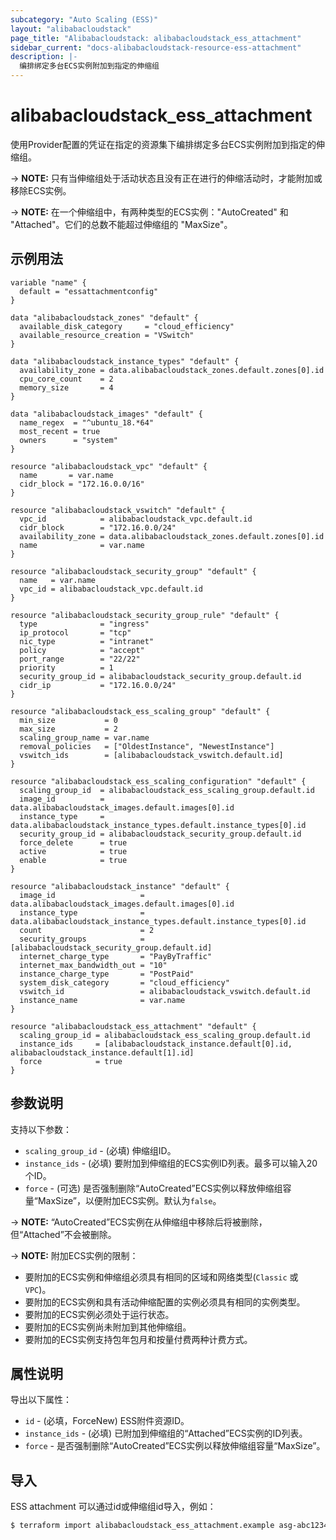```yaml
---
subcategory: "Auto Scaling (ESS)"
layout: "alibabacloudstack"
page_title: "Alibabacloudstack: alibabacloudstack_ess_attachment"
sidebar_current: "docs-alibabacloudstack-resource-ess-attachment"
description: |- 
  编排绑定多台ECS实例附加到指定的伸缩组
---
```


# alibabacloudstack_ess_attachment

使用Provider配置的凭证在指定的资源集下编排绑定多台ECS实例附加到指定的伸缩组。

-> **NOTE:** 只有当伸缩组处于活动状态且没有正在进行的伸缩活动时，才能附加或移除ECS实例。

-> **NOTE:** 在一个伸缩组中，有两种类型的ECS实例："AutoCreated" 和 "Attached"。它们的总数不能超过伸缩组的 "MaxSize"。

## 示例用法


```
variable "name" {
  default = "essattachmentconfig"
}

data "alibabacloudstack_zones" "default" {
  available_disk_category     = "cloud_efficiency"
  available_resource_creation = "VSwitch"
}

data "alibabacloudstack_instance_types" "default" {
  availability_zone = data.alibabacloudstack_zones.default.zones[0].id
  cpu_core_count    = 2
  memory_size       = 4
}

data "alibabacloudstack_images" "default" {
  name_regex  = "^ubuntu_18.*64"
  most_recent = true
  owners      = "system"
}

resource "alibabacloudstack_vpc" "default" {
  name       = var.name
  cidr_block = "172.16.0.0/16"
}

resource "alibabacloudstack_vswitch" "default" {
  vpc_id            = alibabacloudstack_vpc.default.id
  cidr_block        = "172.16.0.0/24"
  availability_zone = data.alibabacloudstack_zones.default.zones[0].id
  name              = var.name
}

resource "alibabacloudstack_security_group" "default" {
  name   = var.name
  vpc_id = alibabacloudstack_vpc.default.id
}

resource "alibabacloudstack_security_group_rule" "default" {
  type              = "ingress"
  ip_protocol       = "tcp"
  nic_type          = "intranet"
  policy            = "accept"
  port_range        = "22/22"
  priority          = 1
  security_group_id = alibabacloudstack_security_group.default.id
  cidr_ip           = "172.16.0.0/24"
}

resource "alibabacloudstack_ess_scaling_group" "default" {
  min_size           = 0
  max_size           = 2
  scaling_group_name = var.name
  removal_policies   = ["OldestInstance", "NewestInstance"]
  vswitch_ids        = [alibabacloudstack_vswitch.default.id]
}

resource "alibabacloudstack_ess_scaling_configuration" "default" {
  scaling_group_id  = alibabacloudstack_ess_scaling_group.default.id
  image_id          = data.alibabacloudstack_images.default.images[0].id
  instance_type     = data.alibabacloudstack_instance_types.default.instance_types[0].id
  security_group_id = alibabacloudstack_security_group.default.id
  force_delete      = true
  active            = true
  enable            = true
}

resource "alibabacloudstack_instance" "default" {
  image_id                   = data.alibabacloudstack_images.default.images[0].id
  instance_type              = data.alibabacloudstack_instance_types.default.instance_types[0].id
  count                      = 2
  security_groups            = [alibabacloudstack_security_group.default.id]
  internet_charge_type       = "PayByTraffic"
  internet_max_bandwidth_out = "10"
  instance_charge_type       = "PostPaid"
  system_disk_category       = "cloud_efficiency"
  vswitch_id                 = alibabacloudstack_vswitch.default.id
  instance_name              = var.name
}

resource "alibabacloudstack_ess_attachment" "default" {
  scaling_group_id = alibabacloudstack_ess_scaling_group.default.id
  instance_ids     = [alibabacloudstack_instance.default[0].id, alibabacloudstack_instance.default[1].id]
  force            = true
}
```

## 参数说明

支持以下参数：

* `scaling_group_id` - (必填) 伸缩组ID。
* `instance_ids` - (必填) 要附加到伸缩组的ECS实例ID列表。最多可以输入20个ID。
* `force` - (可选) 是否强制删除“AutoCreated”ECS实例以释放伸缩组容量“MaxSize”，以便附加ECS实例。默认为`false`。

-> **NOTE:** “AutoCreated”ECS实例在从伸缩组中移除后将被删除，但“Attached”不会被删除。

-> **NOTE:** 附加ECS实例的限制：

- 要附加的ECS实例和伸缩组必须具有相同的区域和网络类型(`Classic` 或 `VPC`)。
- 要附加的ECS实例和具有活动伸缩配置的实例必须具有相同的实例类型。
- 要附加的ECS实例必须处于运行状态。
- 要附加的ECS实例尚未附加到其他伸缩组。
- 要附加的ECS实例支持包年包月和按量付费两种计费方式。

## 属性说明

导出以下属性：

* `id` - (必填，ForceNew) ESS附件资源ID。
* `instance_ids` - (必填) 已附加到伸缩组的“Attached”ECS实例的ID列表。
* `force` - 是否强制删除“AutoCreated”ECS实例以释放伸缩组容量“MaxSize”。

## 导入

ESS attachment 可以通过id或伸缩组id导入，例如：

```bash
$ terraform import alibabacloudstack_ess_attachment.example asg-abc123456
```